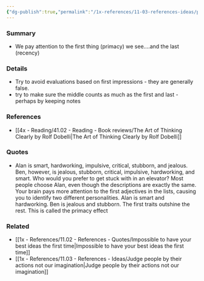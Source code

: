```yaml
---
{"dg-publish":true,"permalink":"/1x-references/11-03-references-ideas/primacy-and-recency-effects/","dgHomeLink":true,"dgPassFrontmatter":false,"dgShowBacklinks":true,"dgShowLocalGraph":false,"dgShowInlineTitle":true}
---
```



### Summary
- We pay attention to the first thing (primacy) we see....and the last (recency)

### Details
- Try to avoid evaluations based on first impressions - they are generally false.
- try to make sure the middle counts as much as the first and last - perhaps by keeping notes

### References
- [[4x - Reading/41.02 - Reading - Book reviews/The Art of Thinking Clearly by Rolf Dobelli|The Art of Thinking Clearly by Rolf Dobelli]]

### Quotes
- Alan is smart, hardworking, impulsive, critical, stubborn, and jealous. Ben, however, is jealous, stubborn, critical, impulsive, hardworking, and smart. Who would you prefer to get stuck with in an elevator? Most people choose Alan, even though the descriptions are exactly the same. Your brain pays more attention to the first adjectives in the lists, causing you to identify two different personalities. Alan is smart and hardworking. Ben is jealous and stubborn. The first traits outshine the rest. This is called the primacy effect

### Related
- [[1x - References/11.02 - References - Quotes/Impossible to have your best ideas the first time|Impossible to have your best ideas the first time]]
- [[1x - References/11.03 - References - Ideas/Judge people by their actions not our imagination|Judge people by their actions not our imagination]]
